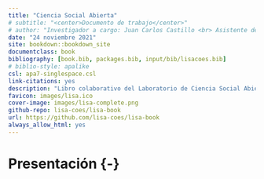 ```yaml
--- 
title: "Ciencia Social Abierta"
# subtitle: "<center>Documento de trabajo</center>"
# author: "Investigador a cargo: Juan Carlos Castillo <br> Asistente de investigación: Valentina Andrade <br> Pasante: Vanessa Leyton"
date: "24 noviembre 2021"
site: bookdown::bookdown_site
documentclass: book
bibliography: [book.bib, packages.bib, input/bib/lisacoes.bib]
# biblio-style: apalike
csl: apa7-singlespace.csl
link-citations: yes
description: "Libro colaborativo del Laboratorio de Ciencia Social Abierta"
favicon: images/lisa.ico
cover-image: images/lisa-complete.png
github-repo: lisa-coes/lisa-book
url: https://github.com/lisa-coes/lisa-book
always_allow_html: yes
---
```


# Presentación {-}



